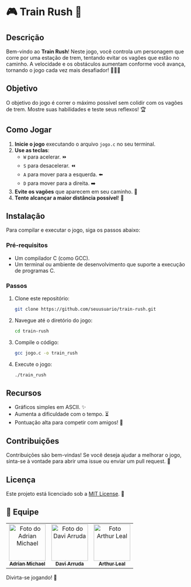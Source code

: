 # 🎮 Train Rush 🚂

## Descrição

Bem-vindo ao **Train Rush**! Neste jogo, você controla um personagem que corre por uma estação de trem, tentando evitar os vagões que estão no caminho. A velocidade e os obstáculos aumentam conforme você avança, tornando o jogo cada vez mais desafiador! 🏃‍♂️💨

## Objetivo

O objetivo do jogo é correr o máximo possível sem colidir com os vagões de trem. Mostre suas habilidades e teste seus reflexos! 🏆

## Como Jogar

1. **Inicie o jogo** executando o arquivo `jogo.c` no seu terminal.
2. **Use as teclas**:
   - `W` para acelerar. ⏩
   - `S` para desacelerar. ⏪
   - `A` para mover para a esquerda. ⬅️
   - `D` para mover para a direita. ➡️
3. **Evite os vagões** que aparecem em seu caminho. 🚧
4. **Tente alcançar a maior distância possível**! 🌟

## Instalação

Para compilar e executar o jogo, siga os passos abaixo:

### Pré-requisitos

- Um compilador C (como GCC).
- Um terminal ou ambiente de desenvolvimento que suporte a execução de programas C.

### Passos

1. Clone este repositório:
   ```bash
   git clone https://github.com/seuusuario/train-rush.git
   ```
2. Navegue até o diretório do jogo:
   ```bash
   cd train-rush
   ```
3. Compile o código:
   ```bash
   gcc jogo.c -o train_rush
   ```
4. Execute o jogo:
   ```bash
   ./train_rush
   ```

## Recursos

- Gráficos simples em ASCII. ✨
- Aumenta a dificuldade com o tempo. ⏳
- Pontuação alta para competir com amigos! 🥇

## Contribuições

Contribuições são bem-vindas! Se você deseja ajudar a melhorar o jogo, sinta-se à vontade para abrir uma issue ou enviar um pull request. 🤝

## Licença

Este projeto está licenciado sob a [MIT License](LICENSE). 📜

## 🤝 Equipe
<table>
  <tr>
    <td align="center">
      <a href="https://github.com/AdrianMichael5" title="Github Adrian Michael">
        <img src="https://avatars.githubusercontent.com/u/144910632?v=4" width="100px;" alt="Foto do Adrian Michael"/><br>
        <sub>
          <b>Adrian Michael</b>
        </sub>
      </a>
    </td>
    <td align="center">
      <a href="https://github.com/daviaarruda" title="Github Davi Arruda">
        <img src="https://github.com/user-attachments/assets/f27d2e4d-8fa1-4c38-a925-978af7ea9a7e" width="100px;" alt="Foto do Davi Arruda"/><br>
        <sub>
          <b>Davi Arruda</b>
        </sub>
      </a>
    </td>
    <td align="center">
      <a href="https://github.com/arthurlealp" title="Github Arthur Leal">
        <img src="https://github.com/user-attachments/assets/d1113067-67e1-4fe3-8603-b5805a0b7b39" width="100px;" alt="Foto Arthur Leal"/><br>
        <sub>
          <b>Arthur Leal</b>
        </sub>
      </a>
    </td>
</table>



Divirta-se jogando! 🎉
